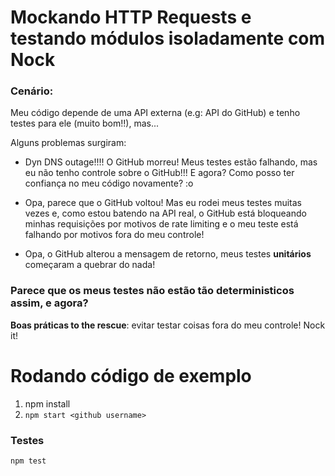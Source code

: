 # Mockando HTTP Requests e testando módulos isoladamente com Nock

### Cenário:

Meu código depende de uma API externa (e.g: API do GitHub) e tenho testes para ele (muito bom!!), mas...

Alguns problemas surgiram:

- Dyn DNS outage!!!! O GitHub morreu! Meus testes estão falhando, mas eu não tenho controle sobre o GitHub!!! E
  agora? Como posso ter confiança no meu código novamente? :o

- Opa, parece que o GitHub voltou! Mas eu rodei meus testes muitas vezes e, como estou batendo na
  API real, o GitHub está bloqueando minhas requisições por motivos de rate limiting e o meu teste está falhando por motivos fora do
  meu controle!

- Opa, o GitHub alterou a mensagem de retorno, meus testes **unitários** começaram a quebrar do nada!

### Parece que os meus testes não estão tão deterministicos assim, e agora?

**Boas práticas to the rescue**: evitar testar coisas fora do meu controle! Nock it!

# Rodando código de exemplo

1. npm install
1. `npm start <github username>`

### Testes
`npm test`
